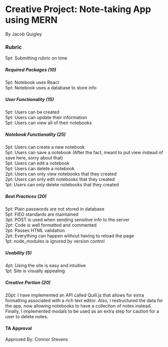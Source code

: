 # Creative Project: Note-taking App using MERN
By Jacob Quigley

### Rubric
5pt: Submitting rubric on time  

##### Required Packages (10)
5pt: Notebook uses React  
5pt: Notebook uses a database to store info  

##### User Functionality (15)
5pt: Users can be created  
5pt: Users can update their information  
5pt: Users can view all of their notebooks  

##### Notebook Functionality (25)
5pt: Users can create a new notebook  
5pt: Users can save a notebook (After the fact, meant to put view instead of save here, sorry about that)  
5pt: Users can edit a notebook  
5pt: Users can delete a notebook  
2pt: Users can only view notebooks that they created  
2pt: Users can only edit notebooks that they created  
1pt: Users can only delete notebooks that they created  

##### Best Practices (20)
5pt: Plain passwords are not stored in database  
5pt: FIEO standards are maintained  
3pt: POST is used when sending sensitive info to the server  
2pt: Code is well formatted and commented  
2pt: Passes HTML validation  
2pt: Everything can happen without having to reload the page  
1pt: node_modules is ignored by version control  

##### Usability (5)
4pt: Using the site is easy and intuitive  
1pt: Site is visually appealing  

##### Creative Portion (20)
20pt: I have implemented an API called Quill.js that allows for extra formatting associated with a rich text editor. Also, I restructured the data for the app, now allowing notebooks to have a collection of notes instead. Finally, I implemented modals to be used as an extra step for caution for a user to delete notes.  

#### TA Approval
Approved By: Connor Stevens
